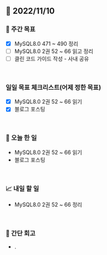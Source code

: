 ## 📅 2022/11/10


### 👏 주간 목표

- [x] MySQL8.0 471 ~ 490 정리
- [ ] MySQL8.0 2권 52 ~ 66 읽고 정리
- [ ] 클린 코드 가이드 작성 - 사내 공유

<br/>

### 일일 목표 체크리스트(어제 정한 목표)

- [x] MySQL8.0 2권 52 ~ 66 읽기
- [x] 블로그 포스팅

<br/>

### 💯 오늘 한 일

- MySQL8.0 2권 52 ~ 66 읽기
- 블로그 포스팅

<br/>

### 📈 내일 할 일

- MySQL8.0 2권 52 ~ 66 정리

<br/>

### 🤔 간단 회고

- .
